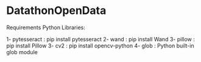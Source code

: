 # DatathonOpenData
Requirements
Python Libraries:

  1- pytesseract : pip install pytesseract
  2- wand : pip install Wand
  3- pillow : pip install Pillow
  3- cv2 : pip install opencv-python
  4- glob : Python built-in glob module
